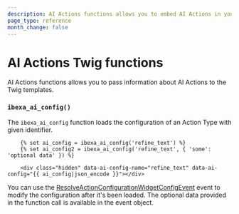 ```yaml
---
description: AI Actions functions allows you to embed AI Actions in your templates
page_type: reference
month_change: false
---
```


# AI Actions Twig functions

AI Actions functions allows you to pass information about AI Actions to the Twig templates.

### `ibexa_ai_config()`

The `ibexa_ai_config` function loads the configuration of an Action Type with given identifier.

``` html+twig
    {% set ai_config = ibexa_ai_config('refine_text') %}
    {% set ai_config2 = ibexa_ai_config('refine_text', { 'some': 'optional data' }) %}

    <div class="hidden" data-ai-config-name="refine_text" data-ai-config="{{ ai_config|json_encode }}"></div>
```

You can use the [ResolveActionConfigurationWidgetConfigEvent](ai_action_events.md#others) event to modify the configuration after it's been loaded. The optional data provided in the function call is available in the event object.
